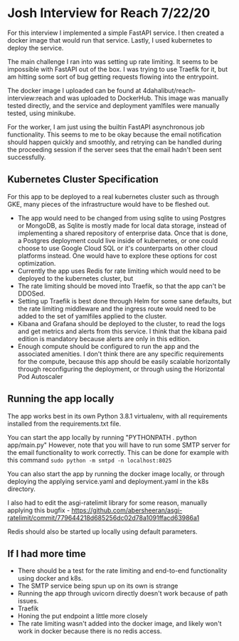 # Josh Interview for Reach 7/22/20
For this interview I implemented a simple FastAPI service. I then created a docker image that would run that service. Lastly, I used kubernetes to deploy the service. 

The main challenge I ran into was setting up rate limiting. It seems to be impossible with FastAPI out of the box. I was trying to use Traefik for it, but am hitting some sort of bug getting requests flowing into the entrypoint. 

The docker image I uploaded can be found at 4dahalibut/reach-interview:reach and was uploaded to DockerHub. This image was manually tested directly, and the service and deployment yamlfiles were manually tested, using minikube. 

For the worker, I am just using the builtin FastAPI asynchronous job functionality. This seems to me to be okay because the email notification should happen quickly and smoothly, and retrying can be handled during the proceeding session if the server sees that the email hadn't been sent successfully. 

## Kubernetes Cluster Specification
For this app to be deployed to a real kubernetes cluster such as through GKE, many pieces of the infrastructure would have to be fleshed out. 
* The app would need to be changed from using sqlite to using Postgres or MongoDB, as Sqlite is mostly made for local data storage, instead of implementing a shared repository of enterprise data. Once that is done, a Postgres deployment could live inside of kubernetes, or one could choose to use Google Cloud SQL or it's counterparts on other cloud platforms instead. One would have to explore these options for cost optimization. 
* Currently the app uses Redis for rate limiting which would need to be deployed to the kubernetes cluster, but 
* The rate limiting should be moved into Traefik, so that the app can't be DDOSed. 
* Setting up Traefik is best done through Helm for some sane defaults, but the rate limiting middleware and the ingress route would need to be added to the set of yamlfiles applied to the cluster. 
* Kibana and Grafana should be deployed to the cluster, to read the logs and get metrics and alerts from this service. I think that the kibana paid edition is mandatory because alerts are only in this edition. 
* Enough compute should be configured to run the app and the associated amenities. I don't think there are any specific requirements for the compute, because this app should be easily scalable horizontally through reconfiguring the deployment, or through using the Horizontal Pod Autoscaler

## Running the app locally
The app works best in its own Python 3.8.1 virtualenv, with all requirements installed from the 
requirements.txt file. 

You can start the app locally by running "PYTHONPATH . python app/main.py"
However, note that you will have to run some SMTP server for the email functionality to 
work correctly. This can be done for example with this command
```sudo python -m smtpd -n localhost:8025```

You can also start the app by running the docker image locally, or through deploying the 
applying service.yaml and deployment.yaml in the k8s directory. 

I also had to edit the asgi-ratelimit library for some reason, manually applying this bugfix - https://github.com/abersheeran/asgi-ratelimit/commit/779644218d685256dc02d78a1091ffacd63986a1

Redis should also be started up locally using default parameters. 

## If I had more time
* There should be a test for the rate limiting and end-to-end functionality using docker and k8s. 
* The SMTP service being spun up on its own is strange
* Running the app through uvicorn directly doesn't work because of path issues. 
* Traefik
* Honing the put endpoint a little more closely
* The rate limiting wasn't added into the docker image, and likely won't work in docker because there is no redis access. 

